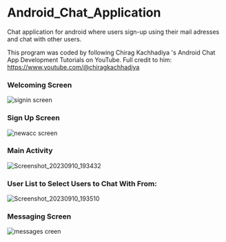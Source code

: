 # Android_Chat_Application
Chat application for android where users sign-up using their mail adresses and chat with other users.

This program was coded by following Chirag Kachhadiya 's Android Chat App Development Tutorials on YouTube. 
Full credit to him: https://www.youtube.com/@chiragkachhadiya

### Welcoming Screen
![signin screen](https://github.com/ph7oeuf/Android_Chat_Application/assets/77412814/9f75359c-ca26-4c1a-8fd2-abdce78059a4)

### Sign Up Screen
![newacc screen](https://github.com/ph7oeuf/Android_Chat_Application/assets/77412814/94fa4326-a921-4af1-974d-7d86f0fb75d5)

### Main Activity
![Screenshot_20230910_193432](https://github.com/ph7oeuf/Android_Chat_Application/assets/77412814/7842ef1f-b1f5-4c53-8e5a-7ab5bd4d032e)

### User List to Select Users to Chat With From:
![Screenshot_20230910_193510](https://github.com/ph7oeuf/Android_Chat_Application/assets/77412814/968eb2e1-ab31-4b12-8d1c-4f8b340f8d8f)

### Messaging Screen
![messages creen](https://github.com/ph7oeuf/Android_Chat_Application/assets/77412814/4cf29664-91c8-4a78-83cb-5ee4ed386796)
